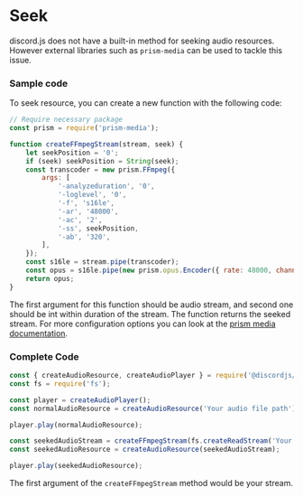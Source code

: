 # Seek

discord.js does not have a built-in method for seeking audio resources. However external libraries such as `prism-media` can be used to tackle this issue.

### Sample code 

To seek resource, you can create a new function with  the following code:

```js
// Require necessary package
const prism = require('prism-media');

function createFFmpegStream(stream, seek) {
	let seekPosition = '0';
	if (seek) seekPosition = String(seek);
	const transcoder = new prism.FFmpeg({
  		args: [
   			'-analyzeduration', '0',
   			'-loglevel', '0',
   			'-f', 's16le',
   			'-ar', '48000',
   			'-ac', '2',
   			'-ss', seekPosition,
			'-ab', '320',
  		],
 	});
	const s16le = stream.pipe(transcoder);
	const opus = s16le.pipe(new prism.opus.Encoder({ rate: 48000, channels: 2, frameSize: 960 }));
	return opus;
}
```
The first argument for this function should be audio stream, and second one should be int within duration of the stream.
The function returns the seeked stream. For more configuration options you can look at the [prism media documentation](https://amishshah.github.io/prism-media/).

### Complete Code

```js
const { createAudioResource, createAudioPlayer } = require('@discordjs/voice');
const fs = require('fs');

const player = createAudioPlayer();
const normalAudioResource = createAudioResource('Your audio file path');

player.play(normalAudioResource);

const seekedAudioStream = createFFmpegStream(fs.createReadStream('Your audio file path'), 10); // Seek to 10s
const seekedAudioResource = createAudioResource(seekedAudioStream);

player.play(seekedAudioResource);
```

The first argument of the `createFFmpegStream` method would be your stream.
